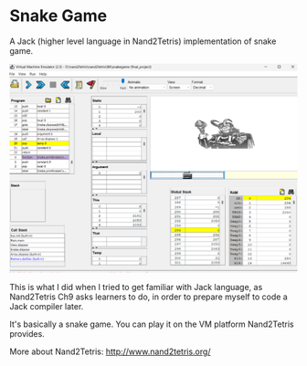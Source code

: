 # Snake Game
A Jack (higher level language in Nand2Tetris) implementation of snake game.

![Alt text](/pic1.png?raw=true "Screenshot of snake")

This is what I did when I tried to get familiar with Jack language, as Nand2Tetris Ch9 asks learners to do, in order to prepare myself to code a Jack compiler later.

It's basically a snake game. You can play it on the VM platform Nand2Tetris provides. 

More about Nand2Tetris: http://www.nand2tetris.org/
